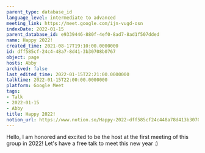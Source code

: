 ```yaml
---
parent_type: database_id
language_level: intermediate to advanced
meeting_link: https://meet.google.com/ijn-vugd-osn
indexDate: 2022-01-15
parent_database_id: e9339446-880f-4ef0-8ad7-8ad1f507dded
name: Happy 2022!
created_time: 2021-08-17T19:10:00.0000000
id: dff585cf-24c4-48a7-8d41-3b30708b0767
object: page
hosts: Abby
archived: false
last_edited_time: 2022-01-15T22:21:00.0000000
talktime: 2022-01-15T22:00:00.0000000
platform: Google Meet
tags:
- Talk
- 2022-01-15
- Abby
title: Happy 2022!
notion_url: https://www.notion.so/Happy-2022-dff585cf24c448a78d413b30708b0767
---
```


Hello, I am honored and excited to be the host at the first meeting of this group in 2022! Let's have a free talk to meet this new year :)





